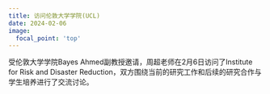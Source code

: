 ```yaml
---
title: 访问伦敦大学学院(UCL)
date: 2024-02-06
image:
  focal_point: 'top'
---
```


受伦敦大学学院Bayes Ahmed副教授邀请，周超老师在2月6日访问了Institute for Risk and Disaster Reduction，双方围绕当前的研究工作和后续的研究合作与学生培养进行了交流讨论。

<!--more-->
